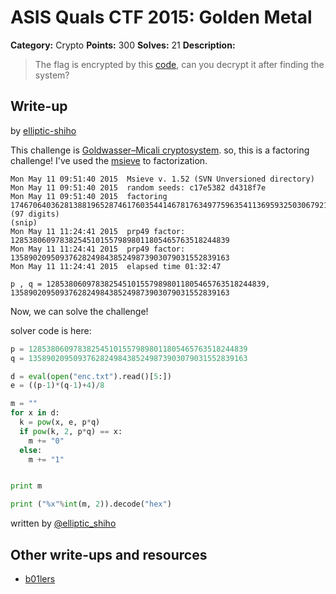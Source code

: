 # ASIS Quals CTF 2015: Golden Metal

**Category:** Crypto
**Points:** 300
**Solves:** 21
**Description:**

> The flag is encrypted by this [code](http://tasks.asis-ctf.ir/golden_medal_bfbbc8cf9f1be465ccf2ff9bf17a64b2), can you decrypt it after finding the system?

## Write-up

by [elliptic-shiho](https://github.com/elliptic-shiho)

This challenge is [Goldwasser–Micali cryptosystem](http://en.wikipedia.org/wiki/Goldwasser%E2%80%93Micali_cryptosystem). so, this is a factoring challenge!
I've used the [msieve](http://sourceforge.net/projects/msieve/) to factorization.
```
Mon May 11 09:51:40 2015  Msieve v. 1.52 (SVN Unversioned directory)
Mon May 11 09:51:40 2015  random seeds: c17e5382 d4318f7e
Mon May 11 09:51:40 2015  factoring 1746706403628138819652874617603544146781763497759635411369593250306792101284958553453421021829757 (97 digits)
(snip)
Mon May 11 11:24:41 2015  prp49 factor: 1285380609783825451015579898011805465763518244839
Mon May 11 11:24:41 2015  prp49 factor: 1358902095093762824984385249873903079031552839163
Mon May 11 11:24:41 2015  elapsed time 01:32:47
```

`p , q = 1285380609783825451015579898011805465763518244839, 1358902095093762824984385249873903079031552839163`

Now, we can solve the challenge!

solver code is here:

```python
p = 1285380609783825451015579898011805465763518244839
q = 1358902095093762824984385249873903079031552839163

d = eval(open("enc.txt").read()[5:])
e = ((p-1)*(q-1)+4)/8

m = ""
for x in d:
  k = pow(x, e, p*q)
  if pow(k, 2, p*q) == x:
    m += "0"
  else:
    m += "1"


print m

print ("%x"%int(m, 2)).decode("hex")
```

written by [@elliptic_shiho](http://twitter.com/elliptic_shiho)

## Other write-ups and resources

* [b01lers](https://b01lers.net/challenges/ASIS%202015/Golden%20Metal/53/)
